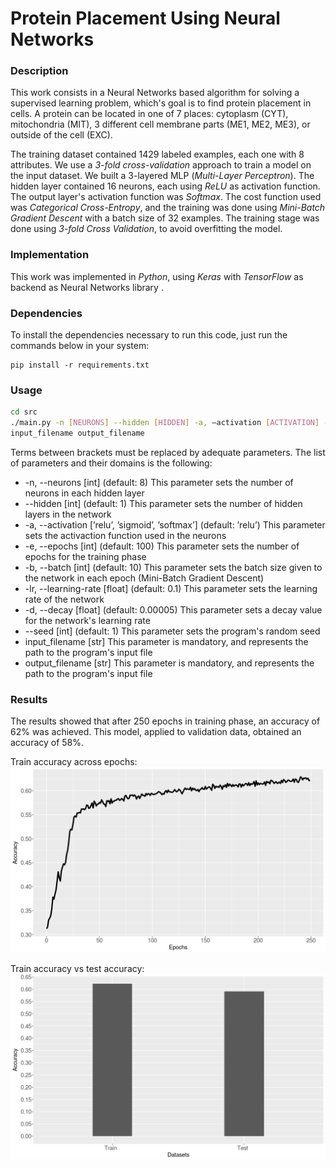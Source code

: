 # Protein Placement Using Neural Networks  

### Description  

This work consists in a Neural Networks based algorithm for solving a supervised learning problem, which's goal is to find protein placement in cells. A protein can be located in one of 7 places: cytoplasm (CYT), mitochondria (MIT), 3 different cell membrane parts (ME1, ME2, ME3), or outside of the cell (EXC).  

The training dataset contained 1429 labeled examples, each one with 8 attributes. We use a _3-fold cross-validation_ approach to train a model on the input dataset. We built a 3-layered MLP (_Multi-Layer Perceptron_). The hidden layer contained 16 neurons, each using _ReLU_ as activation function. The output layer's activation function was _Softmax_. The cost function used was _Categorical Cross-Entropy_, and the training was done using _Mini-Batch Gradient Descent_ with a batch size of 32 examples. The training stage was done using _3-fold Cross Validation_, to avoid overfitting the model.   

### Implementation   

This work was implemented in _Python_, using _Keras_ with _TensorFlow_ as backend as Neural Networks library .   

### Dependencies  

To install the dependencies necessary to run this code, just run the commands below in your system:

```  
pip install -r requirements.txt  
```  

### Usage  

```bash  
cd src  
./main.py -n [NEURONS] --hidden [HIDDEN] -a, –activation [ACTIVATION] -e, --epochs [EPOCHS] -b, --batch [BATCH] -d, --decay [DECAY] -s, --seed [SEED]
input_filename output_filename  
```  

Terms between brackets must be replaced by adequate parameters. The list of parameters and their domains is the following:  

* -n, --neurons [int] (default: 8) This parameter sets the number of neurons in each hidden layer
* --hidden [int] (default: 1) This parameter sets the number of hidden layers in the network
* -a, --activation [’relu’, ’sigmoid’, ’softmax’] (default: ’relu’) This parameter sets the activaction function used in the neurons
* -e, --epochs [int] (default: 100) This parameter sets the number of epochs for the training phase
* -b, --batch [int] (default: 10) This parameter sets the batch size given to the network in each epoch (Mini-Batch Gradient Descent)
* -lr, --learning-rate [float] (default: 0.1) This parameter sets the learning rate of the network
* -d, --decay [float] (default: 0.00005) This parameter sets a decay value for the network's learning rate
* --seed [int] (default: 1) This parameter sets the program's random seed
* input_filename [str] This parameter is mandatory, and represents the path to the program's input file
* output_filename [str] This parameter is mandatory, and represents the path to the program's input file

### Results  

The results showed that after 250 epochs in training phase, an accuracy of 62% was achieved. This model, applied to validation data, obtained an accuracy of 58%.   

Train accuracy across epochs:  
![train](img/line.png)  

Train accuracy vs test accuracy:  
![traintest](img/final_train_test_2.png)  

